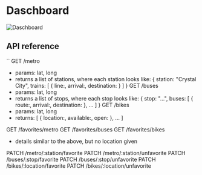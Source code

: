 # Daschboard

![Daschboard](http://dachshundfanclub.com/wp-content/uploads/2014/03/skate.jpg)

## API reference

``
GET /metro
- params: lat, long
- returns a list of stations, where each station looks like:
  { station: "Crystal City", trains: [ { line:, arrival:, destination: } ] }
GET /buses
- params: lat, long
- returns a list of stops, where each stop looks like:
  { stop: "...", buses: [ { route:, arrival:, destination: }, ... ] }
GET /bikes
- params: lat, long
- returns: [ { location:, available:, open: }, ... ]

GET /favorites/metro
GET /favorites/buses
GET /favorites/bikes
- details similar to the above, but no location given

PATCH /metro/:station/favorite
PATCH /metro/:station/unfavorite
PATCH /buses/:stop/favorite
PATCH /buses/:stop/unfavorite
PATCH /bikes/:location/favorite
PATCH /bikes/:location/unfavorite
```
